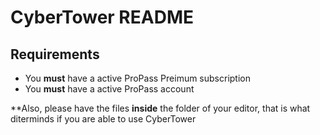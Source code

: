 # CyberTower README

## Requirements

* You **must** have a active ProPass Preimum subscription
* You **must** have a active ProPass account

**Also, please have the files **inside** the folder of your editor, that is what diterminds if you are able to use CyberTower
